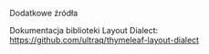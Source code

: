Dodatkowe źródła

Dokumentacja biblioteki Layout Dialect: https://github.com/ultraq/thymeleaf-layout-dialect
